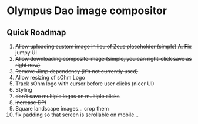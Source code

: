 # Olympus Dao image compositor

## Quick Roadmap

1. ~~Allow uploading custom image in lieu of Zeus placeholder (simple)~~
  ~~A. Fix jumpy UI~~
2. ~~Allow downloading composite image (simple, you can right-click save as right now)~~
3. ~~Remove Jimp dependency (it's not currently used)~~
4. Allow resizing of sOhm Logo
5. Track sOhm logo with cursor before user clicks (nicer UI)
6. Styling
7. ~~don't save multiple logos on multiple clicks~~
8. ~~increase DPI~~
9. Square landscape images... crop them
10. fix padding so that screen is scrollable on mobile...
